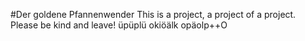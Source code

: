 #Der goldene Pfannenwender
This is a project, a project of a project. Please be kind and leave!
üpüplü
okiöälk
opäolp++O

